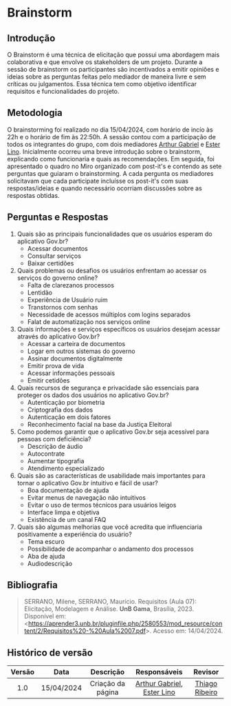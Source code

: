 # Brainstorm

## Introdução

O Brainstorm é uma técnica de elicitação que possui uma abordagem mais colaborativa e que envolve os stakeholders de um projeto. Durante a sessão de brainstorm os participantes são incentivados a emitir opiniões e ideias sobre as perguntas feitas pelo mediador de maneira livre e sem críticas ou julgamentos. Essa técnica tem como objetivo identificar requisitos e funcionalidades do projeto.

## Metodologia

O brainstorming foi realizado no dia 15/04/2024, com horário de incío às 22h e o horário de fim às 22:50h. A sessão contou com a participação de todos os integrantes do grupo, com dois mediadores [Arthur Gabriel](https://github.com/ArthurGabrieel) e [Ester Lino](https://github.com/esteerlino). Inicialmente ocorreu uma breve introdução sobre o brainstorm, explicando como funcionaria e quais as recomendações. Em seguida, foi apresentado o quadro no Miro organizado com post-it's e contendo as sete perguntas que guiaram o brainstorming. A cada pergunta os mediadores solicitavam que cada participate incluísse os post-it's com suas respostas/ideias e quando necessário ocorriam discussões sobre as respostas obtidas. 

## Perguntas e Respostas

1. Quais são as principais funcionalidades que os usuários esperam do aplicativo Gov.br?
    - Acessar documentos<br>
    - Consultar serviços<br>
    - Baixar certidões
2. Quais problemas ou desafios os usuários enfrentam ao acessar os serviços do governo online?
    - Falta de clarezanos processos<br>
    - Lentidão<br>
    - Experiência de Usuário ruim<br>
    - Transtornos com senhas<br>
    - Necessidade de acessos múltiplos com logins separados<br>
    - Falat de automatização nos serviços online
3. Quais informações e serviços específicos os usuários desejam acessar através do aplicativo Gov.br?
    - Acessar a carteira de documentos<br>
    - Logar em outros sistemas do governo<br>
    - Assinar documentos digitalmente<br>
    - Emitir prova de vida<br>
    - Acessar informações pessoais<br>
    - Emitir cetidões
4. Quais recursos de segurança e privacidade são essenciais para proteger os dados dos usuários no aplicativo Gov.br?
    - Autenticação por biometria<br>
    - Criptografia dos dados<br>
    - Autenticação em dois fatores<br>
    - Reconhecimento facial na base da Justiça Eleitoral
5. Como podemos garantir que o aplicativo Gov.br seja acessível para pessoas com deficiência?
    - Descrição de áudio<br>
    - Autocontrate<br>
    - Aumentar tipografia<br>
    - Atendimento especializado
6. Quais são as características de usabilidade mais importantes para tornar o aplicativo Gov.br intuitivo e fácil de usar?
    - Boa documentação de ajuda<br>
    - Evitar menus de navegação não intuitivos<br>
    - Evitar o uso de termos técnicos para usuários leigos<br>
    - Interface limpa e objetiva<br>
    - Existência de um canal FAQ
7. Quais são algumas melhorias que você acredita que influenciaria positivamente a experiência do usuário?
    - Tema escuro<br>
    - Possibilidade de acompanhar o andamento dos processos<br>
    - Aba de ajuda<br>
    - Audiodescrição

## Bibliografia

> SERRANO, Milene, SERRANO, Maurício. Requisitos (Aula 07): Elicitação, Modelagem e Análise. **UnB Gama**, Brasília, 2023. Disponível em: <<https://aprender3.unb.br/pluginfile.php/2580553/mod_resource/content/2/Requisitos%20-%20Aula%2007.pdf>>. Acesso em: 14/04/2024.

## Histórico de versão

| Versão | Data | Descrição | Responsáveis | Revisor |
| :----: | :--: | :-----------------------------------------------------: | :----------------------------------------------------------------------------------------------: | :----------------------------------------------: |
|  1.0   | 15/04/2024 | Criação da página  | [Arthur Gabriel](https://github.com/ArthurGabrieel), [Ester Lino](https://github.com/esteerlino) | [Thiago Ribeiro](https://github.com/ArthurGabrieel) |